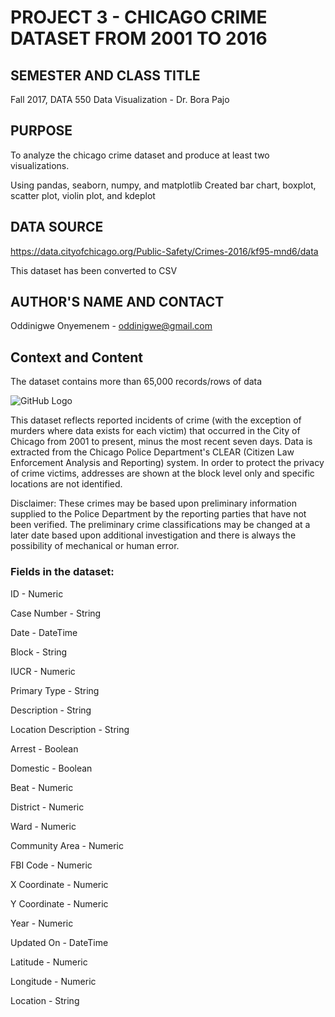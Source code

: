 # PROJECT 3 - CHICAGO CRIME DATASET FROM 2001 TO 2016

## SEMESTER AND CLASS TITLE

Fall 2017, DATA 550 Data Visualization - Dr. Bora Pajo

## PURPOSE

To analyze the chicago crime dataset and produce at least two visualizations. 

Using pandas, seaborn, numpy, and matplotlib 
Created bar chart, boxplot, scatter plot, violin plot, and kdeplot 

## DATA SOURCE 

https://data.cityofchicago.org/Public-Safety/Crimes-2016/kf95-mnd6/data

This dataset has been converted to CSV

## AUTHOR'S NAME AND CONTACT

Oddinigwe Onyemenem - oddinigwe@gmail.com

## Context and Content

The dataset contains more than 65,000 records/rows of data

![GitHub Logo](cerealpic.png)

This dataset reflects reported incidents of crime (with the exception of murders where data exists for each victim) that occurred in the City of Chicago from 2001 to present, minus the most recent seven days. Data is extracted from the Chicago Police Department's CLEAR (Citizen Law Enforcement Analysis and Reporting) system. In order to protect the privacy of crime victims, addresses are shown at the block level only and specific locations are not identified. 

Disclaimer: These crimes may be based upon preliminary information supplied to the Police Department by the reporting parties that have not been verified. The preliminary crime classifications may be changed at a later date based upon additional investigation and there is always the possibility of mechanical or human error. 

### Fields in the dataset:

ID - Numeric

Case Number - String

Date - DateTime

Block - String

IUCR - Numeric

Primary Type - String

Description - String

Location Description - String

Arrest - Boolean

Domestic - Boolean

Beat - Numeric

District - Numeric

Ward - Numeric

Community Area - Numeric

FBI Code - Numeric

X Coordinate - Numeric

Y Coordinate - Numeric

Year - Numeric

Updated On - DateTime

Latitude - Numeric

Longitude - Numeric

Location - String
